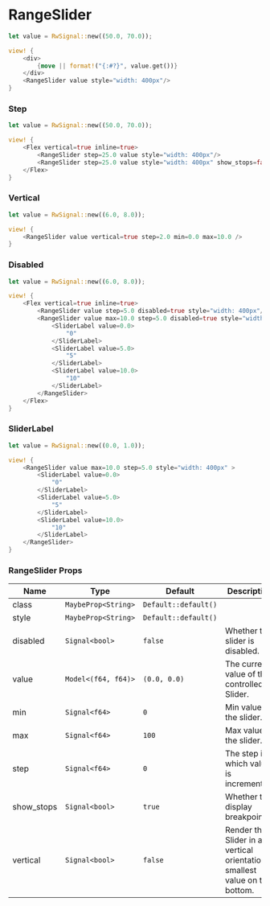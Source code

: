 # RangeSlider

```rust demo
let value = RwSignal::new((50.0, 70.0));

view! {
    <div>
        {move || format!("{:#?}", value.get())}
    </div>
    <RangeSlider value style="width: 400px"/>
}
```

### Step

```rust demo
let value = RwSignal::new((50.0, 70.0));

view! {
    <Flex vertical=true inline=true>
        <RangeSlider step=25.0 value style="width: 400px"/>
        <RangeSlider step=25.0 value style="width: 400px" show_stops=false/>
    </Flex>
}
```

### Vertical

```rust demo
let value = RwSignal::new((6.0, 8.0));

view! {
    <RangeSlider value vertical=true step=2.0 min=0.0 max=10.0 />
}
```

### Disabled

```rust demo
let value = RwSignal::new((6.0, 8.0));

view! {
    <Flex vertical=true inline=true>
        <RangeSlider value step=5.0 disabled=true style="width: 400px"/>
        <RangeSlider value max=10.0 step=5.0 disabled=true style="width: 400px" >
            <SliderLabel value=0.0>
                "0"
            </SliderLabel>
            <SliderLabel value=5.0>
                "5"
            </SliderLabel>
            <SliderLabel value=10.0>
                "10"
            </SliderLabel>
        </RangeSlider>
    </Flex>
}
```

### SliderLabel

```rust demo
let value = RwSignal::new((0.0, 1.0));

view! {
    <RangeSlider value max=10.0 step=5.0 style="width: 400px" >
        <SliderLabel value=0.0>
            "0"
        </SliderLabel>
        <SliderLabel value=5.0>
            "5"
        </SliderLabel>
        <SliderLabel value=10.0>
            "10"
        </SliderLabel>
    </RangeSlider>
}
```

### RangeSlider Props

| Name | Type | Default | Description |
| --- | --- | --- | --- |
| class | `MaybeProp<String>` | `Default::default()` |  |
| style | `MaybeProp<String>` | `Default::default()` |  |
| disabled | `Signal<bool>` | `false` | Whether the slider is disabled. |
| value | `Model<(f64, f64)>` | `(0.0, 0.0)` | The current value of the controlled Slider. |
| min | `Signal<f64>` | `0` | Min value of the slider. |
| max | `Signal<f64>` | `100` | Max value of the slider. |
| step | `Signal<f64>` | `0` | The step in which value is incremented. |
| show_stops | `Signal<bool>` | `true` | Whether to display breakpoints. |
| vertical | `Signal<bool>` | `false` | Render the Slider in a vertical orientation, smallest value on the bottom. |
